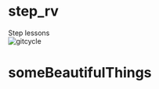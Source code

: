 # step_rv
Step lessons
<br/>
<img src="http://git-scm.com/figures/18333fig0201-tn.png" alt="gitcycle">
# someBeautifulThings
